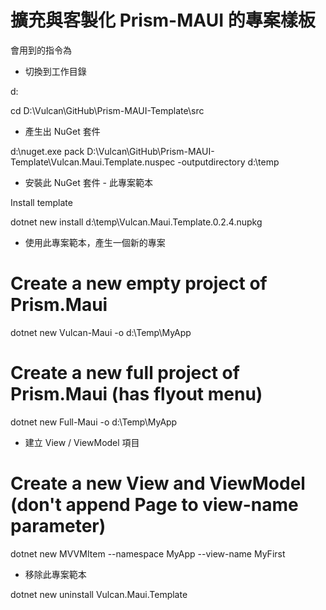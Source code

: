 # 擴充與客製化 Prism-MAUI 的專案樣板

會用到的指令為

* 切換到工作目錄

d:

cd D:\Vulcan\GitHub\Prism-MAUI-Template\src

* 產生出 NuGet 套件

d:\nuget.exe pack D:\Vulcan\GitHub\Prism-MAUI-Template\Vulcan.Maui.Template.nuspec -outputdirectory d:\temp

* 安裝此 NuGet 套件 - 此專案範本

Install template

dotnet new install d:\temp\Vulcan.Maui.Template.0.2.4.nupkg

* 使用此專案範本，產生一個新的專案

# Create a new empty project of Prism.Maui

dotnet new Vulcan-Maui -o d:\Temp\MyApp

# Create a new full project of Prism.Maui (has flyout menu)

dotnet new Full-Maui -o d:\Temp\MyApp

* 建立 View / ViewModel 項目

# Create a new View and ViewModel (don't append Page to view-name parameter)

dotnet new MVVMItem  --namespace MyApp --view-name MyFirst

* 移除此專案範本

dotnet new uninstall Vulcan.Maui.Template
